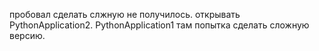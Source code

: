 пробовал сделать слжную не получилось.
открывать PythonApplication2.
PythonApplication1 там попытка сделать сложную версию.
